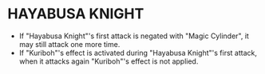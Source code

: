 # HAYABUSA KNIGHT

*   If "Hayabusa Knight"'s first attack is negated with "Magic Cylinder", it may still attack one more time.
*   If "Kuriboh"'s effect is activated during "Hayabusa Knight"'s first attack, when it attacks again "Kuriboh"'s effect is not applied.
